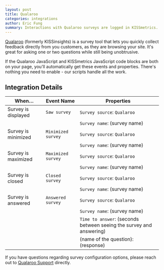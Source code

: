 ```yaml
---
layout: post
title: Qualaroo
categories: integrations
author: Eric Fung
summary: Interactions with Qualaroo surveys are logged in KISSmetrics.
---
```

[Qualaroo][qua] (formerly KISSinsights) is a survey tool that lets you quickly collect feedback directly from you customers, as they are browsing your site. It's great for asking one or two questions while still being unobtrusive.

If the Qualaroo JavaScript and KISSmetrics JavaScript code blocks are both on your page, you'll automatically get these events and properties. There's nothing you need to enable - our scripts handle all the work.

## Integration Details

When… | Event Name | Properties
------| -----------| ----------
Survey is displayed | `Saw survey` | `Survey source`: `Qualaroo`
                    |              | `Survey name`: (survey name)
Survey is minimized | `Minimized survey` | `Survey source`: `Qualaroo`
                    |              | `Survey name`: (survey name)
Survey is maximized | `Maximized survey` | `Survey source`: `Qualaroo`
                    |              | `Survey name`: (survey name)
Survey is closed | `Closed survey` | `Survey source`: `Qualaroo`
                    |              | `Survey name`: (survey name)
Survey is answered | `Answered survey` | `Survey source`: `Qualaroo`
                    |              | `Survey name`: (survey name)
                    |              | `Time to answer`: (seconds between seeing the survey and answering)
                    |              | (name of the question): (response)

If you have questions regarding survey configuration options, please reach out to [Qualaroo Support][support] directly. 

[qua]: http://www.qualaroo.com
[support]: mailto:support@qualaroo.com
